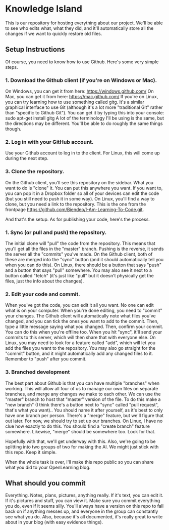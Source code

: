 # Knowledge Island
This is our repository for hosting everything about our project. We'll be able to see who edits what, what they did, and it'll automatically store all the changes if we want to quickly restore old files.

## Setup Instructions
Of course, you need to know how to use Github. Here's some very simple steps.
### 1. Download the Github client (if you're on Windows or Mac).
On Windows, you can get it from here: https://windows.github.com/
On Mac, you can get it from here: https://mac.github.com/
If you're on Linux, you can try learning how to use something called gitg. It's a similar graphical interface to use Git (although it's a lot more "traditional Git" rather than "specific to Github Git"). You can get it by typing this into your console: sudo apt-get install gitg
A lot of the terminology I'll be using is the same, but the directions may be different. You'll be able to do roughly the same things though.

### 2. Log in with your GitHub account.
Use your Github account to log in to the client. For Linux, this will come up during the next step.

### 3. Clone the repository.
On the Github client, you'll see this repository on the sidebar. What you want to do is "clone" it. You can put this anywhere you want. If you want to, you can pop it in a Dropbox folder so all of your devices can edit the code (but you still need to push it in some way).
On Linux, you'll find a way to clone, but you need a link to the repository. This is the one from the frontpage https://github.com/Biendeo/I-Am-Learning-To-Code.git.

And that's the setup. As for publishing your code, here's the process.
### 1. Sync (or pull and push) the repository.
The initial clone will "pull" the code from the repository. This means that you'll get all the files in the "master" branch. Pushing is the reverse, it sends the server all the "commits" you've made. On the Github client, both of these are merged into the "sync" button (and it should automatically tell you when you can do this).
On Linux, there should be a button that says "push" and a button that says "pull" somewhere. You may also see it next to a button called "fetch" (it's just like "pull" but it doesn't physically get the files, just the info about the changes).

### 2. Edit your code and commit.
When you've got the code, you can edit it all you want. No one can edit what is on your computer. When you're done editing, you need to "commit" your changes. The Github client will automatically note what files you've changed, and you can tick the ones you want to add to the commit. Then, type a little message saying what you changed. Then, confirm your commit. You can do this when you're offline too. When you hit "sync", it'll send your commits to this server, which will then share that with everyone else.
On Linux, you may need to look for a feature called "add", which will let you add the files you want to the repository. You may also go straight for the "commit" button, and it might automatically add any changed files to it. Remember to "push" after you commit.

### 3. Branched development
The best part about Github is that you can have multiple "branches" when working. This will allow all four of us to manage our own files on separate branches, and merge any changes we make to each other. We can use the "master" branch to host that "master" version of the file. To do this make a "new branch" (I think there's a button next to "sync" called "pull request", that's what you want).. You should name it after yourself, as it's best to only have one branch per person. There's a "merge" feature, but we'll figure that out later. For now, we should try to set up our branches.
On Linux, I have no clue how exactly to do this. You should find a "create branch" feature somewhere. Likewise, "merge" should be somewhere too. Look for that.

Hopefully with that, we'll get underway with this. Also, we're going to be splitting into two groups of two for making the AI. We might just stick with this repo. Keep it simple.

When the whole task is over, I'll make this repo public so you can share what you did to your OpenLearning blog.

## What should you commit
Everything. Notes, plans, pictures, anything really. If it's text, you can edit it. If it's pictures and stuff, you can view it. Make sure you commit everything you do, even if it seems silly. You'll always have a version on this repo to fall back on if anything messes up, and everyone in the group can constantly see what you do. Also, because it's all documented, it's really great to write about in your blog (with easy evidence things).
